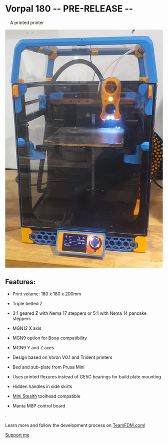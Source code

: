 # Vorpal 180         -- PRE-RELEASE --

    A printed printer

![Vorpal 180](https://github.com/atrushing/Vorpal_180/blob/main/Pictures/Vorpal_180.jpg?raw=true)

## Features:

- Print volume: 180 x 180 x 200mm

- Triple belted Z

- 3:1 geared Z with Nema 17 steppers or 5:1 with Nema 14 pancake steppers

- MGN12  X axis

- MGN9 option for Boop compatibility

- MGN9  Y and Z axes

- Design based on Voron V0.1 and Trident printers

- Bed and sub-plate from Prusa Mini

- Uses printed flexures instead of GE5C bearings for build plate mounting

- Hidden handles in side skirts

- [Mini Stealth](https://www.teamfdm.com/files/file/612-mini-stealth-orbiter-20/) toolhead compatible

- Manta M8P control board

.

Learn more and follow the development process on [TeamFDM.com](https://www.teamfdm.com/forums/topic/1886-vorpal-180-a-printed-printer/))

[Support me](https://paypal.me/atrushing)
